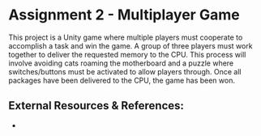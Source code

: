 # Assignment 2 - Multiplayer Game

This project is a Unity game where multiple players must cooperate to accomplish a task and win the game. A group of three players must work together to deliver the requested memory to the CPU. This process will involve avoiding cats roaming the motherboard and a puzzle where switches/buttons must be activated to allow players through. Once all packages have been delivered to the CPU, the game has been won.

## External Resources & References:

- 
